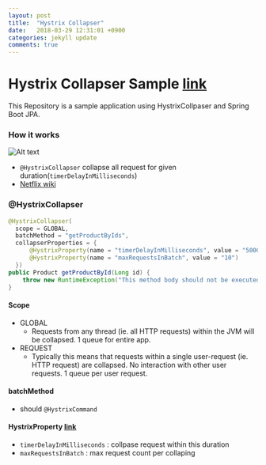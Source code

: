 ```yaml
---
layout: post
title:  "Hystrix Collapser"
date:   2018-03-29 12:31:01 +0900
categories: jekyll update
comments: true
---
```

# Hystrix Collapser Sample [link](https://github.com/bk-ko/collapser-sample)

This Repository is a sample application using HystrixCollpaser and Spring Boot JPA.

### How it works
![Alt text](https://monosnap.com/file/WGENDrEpRWaSnC9jneA73JSzdH8PKf.png)
- `@HystrixCollapser` collapse all request for given duration(`timerDelayInMilliseconds`)
- [Netflix wiki](https://github.com/Netflix/Hystrix/wiki/How-it-Works#RequestCollapsing)

### @HystrixCollapser
```java
@HystrixCollapser(
  scope = GLOBAL,
  batchMethod = "getProductByIds",
  collapserProperties = {
      @HystrixProperty(name = "timerDelayInMilliseconds", value = "5000"),
      @HystrixProperty(name = "maxRequestsInBatch", value = "10")
  })
public Product getProductById(Long id) {
    throw new RuntimeException("This method body should not be executed");
}
```
#### Scope
- GLOBAL
  - Requests from any thread (ie. all HTTP requests) within the JVM will be collapsed. 1 queue for entire app.
- REQUEST
   - Typically this means that requests within a single user-request (ie. HTTP request) are collapsed. No interaction with other user requests. 1 queue per user request.

#### batchMethod
- should `@HystrixCommand`

#### HystrixProperty [link](https://github.com/Netflix/Hystrix/blob/68251383aa6ca0842ab5597fcf2f26c5a5b77aba/hystrix-core/src/main/java/com/netflix/hystrix/HystrixCollapserProperties.java#L32)
  -  `timerDelayInMilliseconds` :  collpase request within this duration
  -  `maxRequestsInBatch` : max request count per collaping


